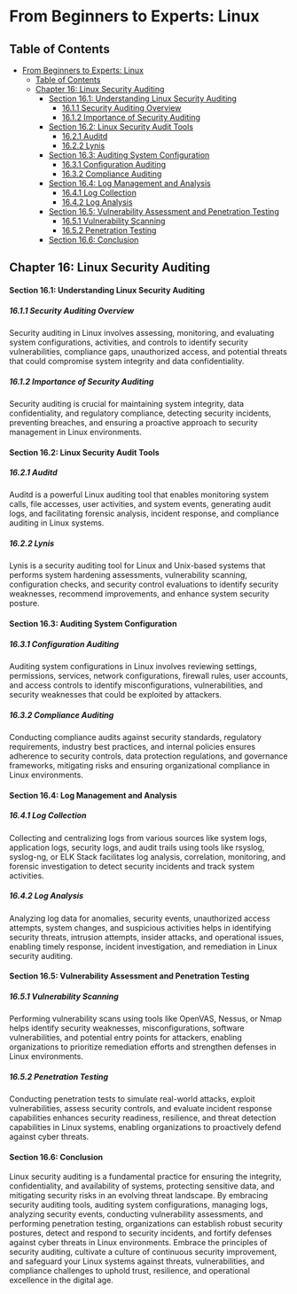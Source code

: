 # From Beginners to Experts: Linux

## Table of Contents

- [From Beginners to Experts: Linux](#from-beginners-to-experts-linux)
  - [Table of Contents](#table-of-content)
  - [Chapter 16: Linux Security Auditing](#chapter-16-linux-security-auditing)
      - [Section 16.1: Understanding Linux Security Auditing](#section-161-understanding-linux-security-auditing)
        - [16.1.1 Security Auditing Overview](#1611-security-auditing-overview)
        - [16.1.2 Importance of Security Auditing](#1612-importance-of-security-auditing)
      - [Section 16.2: Linux Security Audit Tools](#section-162-linux-security-audit-tools)
        - [16.2.1 Auditd](#1621-auditd)
        - [16.2.2 Lynis](#1622-lynis)
      - [Section 16.3: Auditing System Configuration](#section-163-auditing-system-configuration)
        - [16.3.1 Configuration Auditing](#1631-configuration-auditing)
        - [16.3.2 Compliance Auditing](#1632-compliance-auditing)
      - [Section 16.4: Log Management and Analysis](#section-164-log-management-and-analysis)
        - [16.4.1 Log Collection](#1641-log-collection)
        - [16.4.2 Log Analysis](#1642-log-analysis)
      - [Section 16.5: Vulnerability Assessment and Penetration Testing](#section-165-vulnerability-assessment-and-penetration-testing)
        - [16.5.1 Vulnerability Scanning](#1651-vulnerability-scanning)
        - [16.5.2 Penetration Testing](#1652-penetration-testing)
      - [Section 16.6: Conclusion](#section-166-conclusion)

## Chapter 16: Linux Security Auditing

#### Section 16.1: Understanding Linux Security Auditing

##### 16.1.1 Security Auditing Overview

Security auditing in Linux involves assessing, monitoring, and evaluating system configurations, activities, and controls to identify security vulnerabilities, compliance gaps, unauthorized access, and potential threats that could compromise system integrity and data confidentiality.

##### 16.1.2 Importance of Security Auditing

Security auditing is crucial for maintaining system integrity, data confidentiality, and regulatory compliance, detecting security incidents, preventing breaches, and ensuring a proactive approach to security management in Linux environments.

#### Section 16.2: Linux Security Audit Tools

##### 16.2.1 Auditd

Auditd is a powerful Linux auditing tool that enables monitoring system calls, file accesses, user activities, and system events, generating audit logs, and facilitating forensic analysis, incident response, and compliance auditing in Linux systems.

##### 16.2.2 Lynis

Lynis is a security auditing tool for Linux and Unix-based systems that performs system hardening assessments, vulnerability scanning, configuration checks, and security control evaluations to identify security weaknesses, recommend improvements, and enhance system security posture.

#### Section 16.3: Auditing System Configuration

##### 16.3.1 Configuration Auditing

Auditing system configurations in Linux involves reviewing settings, permissions, services, network configurations, firewall rules, user accounts, and access controls to identify misconfigurations, vulnerabilities, and security weaknesses that could be exploited by attackers.

##### 16.3.2 Compliance Auditing

Conducting compliance audits against security standards, regulatory requirements, industry best practices, and internal policies ensures adherence to security controls, data protection regulations, and governance frameworks, mitigating risks and ensuring organizational compliance in Linux environments.

#### Section 16.4: Log Management and Analysis

##### 16.4.1 Log Collection

Collecting and centralizing logs from various sources like system logs, application logs, security logs, and audit trails using tools like rsyslog, syslog-ng, or ELK Stack facilitates log analysis, correlation, monitoring, and forensic investigation to detect security incidents and track system activities.

##### 16.4.2 Log Analysis

Analyzing log data for anomalies, security events, unauthorized access attempts, system changes, and suspicious activities helps in identifying security threats, intrusion attempts, insider attacks, and operational issues, enabling timely response, incident investigation, and remediation in Linux security auditing.

#### Section 16.5: Vulnerability Assessment and Penetration Testing

##### 16.5.1 Vulnerability Scanning

Performing vulnerability scans using tools like OpenVAS, Nessus, or Nmap helps identify security weaknesses, misconfigurations, software vulnerabilities, and potential entry points for attackers, enabling organizations to prioritize remediation efforts and strengthen defenses in Linux environments.

##### 16.5.2 Penetration Testing

Conducting penetration tests to simulate real-world attacks, exploit vulnerabilities, assess security controls, and evaluate incident response capabilities enhances security readiness, resilience, and threat detection capabilities in Linux systems, enabling organizations to proactively defend against cyber threats.

#### Section 16.6: Conclusion

Linux security auditing is a fundamental practice for ensuring the integrity, confidentiality, and availability of systems, protecting sensitive data, and mitigating security risks in an evolving threat landscape. By embracing security auditing tools, auditing system configurations, managing logs, analyzing security events, conducting vulnerability assessments, and performing penetration testing, organizations can establish robust security postures, detect and respond to security incidents, and fortify defenses against cyber threats in Linux environments. Embrace the principles of security auditing, cultivate a culture of continuous security improvement, and safeguard your Linux systems against threats, vulnerabilities, and compliance challenges to uphold trust, resilience, and operational excellence in the digital age.
